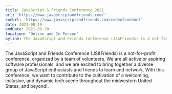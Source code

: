 ```yaml
---
title: JavaScript & Friends Conference 2021
url: 'https://www.javascriptandfriends.com/'
cocUrl: 'https://www.javascriptandfriends.com/codeofconduct'
date: 2021-08-19
endDate: 2021-08-20
location: 'Online and In-Person'
byline: The JavaScript and Friends Conference (JS&Friends) is a not-for-profit conference, organized by a team of volunteers. We are all active or aspiring software professionals, and we are excited to bring together a diverse group of JavaScript enthusiasts and friends to learn and network. With this conference, we want to contribute to the cultivation of a welcoming, inclusive, and dynamic tech scene throughout the midwestern United States, and beyond!.
---
```


The JavaScript and Friends Conference (JS&Friends) is a not-for-profit conference, organized by a team of volunteers. We are all active or aspiring software professionals, and we are excited to bring together a diverse group of JavaScript enthusiasts and friends to learn and network. With this conference, we want to contribute to the cultivation of a welcoming, inclusive, and dynamic tech scene throughout the midwestern United States, and beyond!.
